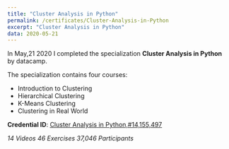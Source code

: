```yaml
---
title: "Cluster Analysis in Python"
permalink: /certificates/Cluster-Analysis-in-Python
excerpt: "Cluster Analysis in Python"
data: 2020-05-21
---
```


In May,21 2020 I completed the specialization **Cluster Analysis in Python** by datacamp.

The specialization contains four courses:
* Introduction to Clustering
* Hierarchical Clustering
* K-Means Clustering
* Clustering in Real World

**Credential ID**: [Cluster Analysis in Python,#14,155,497](https://www.datacamp.com/statement-of-accomplishment/course/e5173db0e31bc538b805034d5844603f98818491)

*14 Videos
46 Exercises
37,046 Participants*
